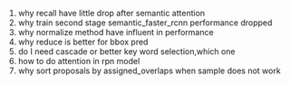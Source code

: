 1. why recall have little drop after semantic attention
2. why train second stage semantic_faster_rcnn performance dropped
3. why normalize method have influent in performance
4. why reduce is better for bbox pred
5. do I need cascade or better key word selection,which one
6. how to do attention in rpn model
7. why sort proposals by assigned_overlaps when sample  does not work

